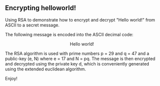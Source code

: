## Encrypting helloworld!
Using RSA to demonstrate how to encrypt and decrypt "Hello world!" from ASCII to a secret message.

The following message is encoded into the ASCII decimal code: 

<p align=center> Hello world!

The RSA algorithm is used with prime numbers p = 29 and q = 47 and a public-key (e, N) where e = 17 and N = pq. 
The message is then encrypted and decrypted using the private key d, which is conveniently generated using the extended euclidean algorithm. 

Enjoy!
